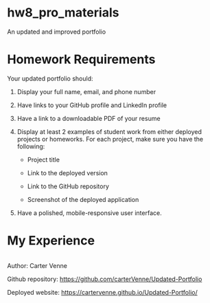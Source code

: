 # hw8_pro_materials
An updated and improved portfolio

# Homework Requirements
Your updated portfolio should:

1. Display your full name, email, and phone number
2. Have links to your GitHub profile and LinkedIn profile
3. Have a link to a downloadable PDF of your resume
4. Display at least 2 examples of student work from either deployed projects or homeworks. For each project, make sure you have the following:

    * Project title

    * Link to the deployed version

    * Link to the GitHub repository

    * Screenshot of the deployed application
5. Have a polished, mobile-responsive user interface.

# My Experience

######
Author: Carter Venne

Github repository: https://github.com/carterVenne/Updated-Portfolio

Deployed website: https://cartervenne.github.io/Updated-Portfolio/